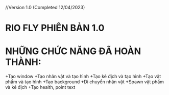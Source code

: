 //Version 1.0 (Completed 12/04/2023)
# RIO FLY PHIÊN BẢN 1.0

# NHỮNG CHỨC NĂNG ĐÃ HOÀN THÀNH:
  +Tạo window
  +Tạo nhân vật và tạo hình
  +Tạo kẻ địch và tạo hình
  +Tạo vật phẩm và tạo hình
  +Tạo background
  +Di chuyển nhân vật
  +Spawn vật phẩm và kẻ địch
  +Tạo health, point text
